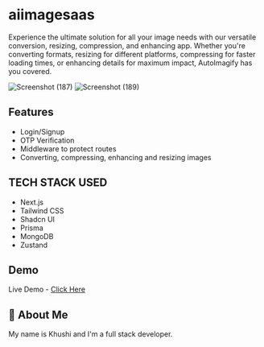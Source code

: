 # aiimagesaas

Experience the ultimate solution for all your image needs with our versatile conversion, resizing, compression, and enhancing app. Whether you're converting formats, resizing for different platforms, compressing for faster loading times, or enhancing details for maximum impact, AutoImagify has you covered.

![Screenshot (187)](https://github.com/Khushirm/aiimagesaas/assets/97796072/aab9dea9-5e34-4cbd-a1f9-5c9795615b16)
![Screenshot (189)](https://github.com/Khushirm/aiimagesaas/assets/97796072/4615100a-90b2-434b-9b62-74eefb0c0f3c)



## Features

- Login/Signup
- OTP Verification
- Middleware to protect routes
- Converting, compressing, enhancing and resizing images

## TECH STACK USED

- Next.js
- Tailwind CSS
- Shadcn UI
- Prisma
- MongoDB
- Zustand


## Demo

Live Demo - [Click Here](https://aiimagesaas.vercel.app)

## 🚀 About Me

My name is Khushi and I'm a full stack developer.
